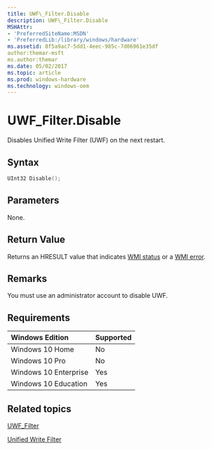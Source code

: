 ```yaml
---
title: UWF\_Filter.Disable
description: UWF\_Filter.Disable
MSHAttr:
- 'PreferredSiteName:MSDN'
- 'PreferredLib:/library/windows/hardware'
ms.assetid: 8f5a9ac7-5dd1-4eec-985c-7d06961e35df
author:themar-msft
ms.author:themar
ms.date: 05/02/2017
ms.topic: article
ms.prod: windows-hardware
ms.technology: windows-oem
---
```

# UWF\_Filter.Disable

Disables Unified Write Filter (UWF) on the next restart.

## Syntax

```powershell
UInt32 Disable();
```

## Parameters

None.

## Return Value

Returns an HRESULT value that indicates [WMI status](http://go.microsoft.com/fwlink/p/?LinkID=208318) or a [WMI error](http://go.microsoft.com/fwlink/p/?LinkID=208317).

## Remarks

You must use an administrator account to disable UWF.

## Requirements

| Windows Edition       | Supported |
|:----------------------|:----------|
| Windows 10 Home       | No        |
| Windows 10 Pro        | No        |
| Windows 10 Enterprise | Yes       |
| Windows 10 Education  | Yes       |

## Related topics

[UWF\_Filter](uwf-filter.md)

[Unified Write Filter](unified-write-filter.md)
